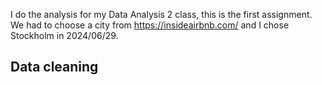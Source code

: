 I do the analysis for my Data Analysis 2 class, this is the first assignment. We had to choose a city from https://insideairbnb.com/ and I chose Stockholm in 2024/06/29.

## Data cleaning
